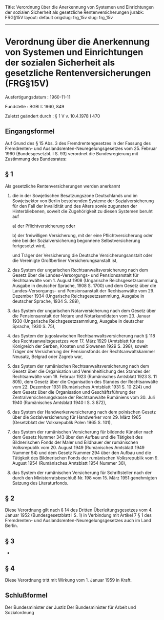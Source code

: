 Title: Verordnung über die Anerkennung von Systemen und Einrichtungen der sozialen
  Sicherheit als gesetzliche Rentenversicherungen
jurabk: FRG§15V
layout: default
origslug: frg_15v
slug: frg_15v

---

# Verordnung über die Anerkennung von Systemen und Einrichtungen der sozialen Sicherheit als gesetzliche Rentenversicherungen (FRG§15V)

Ausfertigungsdatum
:   1960-11-11

Fundstelle
:   BGBl I: 1960, 849

Zuletzt geändert durch
:   § 1 V v. 10.4.1978 I 470


## Eingangsformel

Auf Grund des § 15 Abs. 3 des Fremdrentengesetzes in der Fassung des
Fremdrenten- und Auslandsrenten-Neuregelungsgesetzes vom 25. Februar
1960 (Bundesgesetzbl. I S. 93) verordnet die Bundesregierung mit
Zustimmung des Bundesrates:


## § 1

Als gesetzliche Rentenversicherungen werden anerkannt

1.  die in der Sowjetischen Besatzungszone Deutschlands und im
    Sowjetsektor von Berlin bestehenden Systeme der Sozialversicherung für
    den Fall der Invalidität und des Alters sowie zugunsten der
    Hinterbliebenen, soweit die Zugehörigkeit zu diesen Systemen beruht
    auf

    a)  der Pflichtversicherung oder


    b)  der freiwilligen Versicherung, mit der eine Pflichtversicherung oder
        eine bei der Sozialversicherung begonnene Selbstversicherung
        fortgesetzt wird,




    und Träger der Versicherung die Deutsche Versicherungsanstalt oder die
    Vereinigte Großberliner Versicherungsanstalt ist,


2.  das System der ungarischen Rechtsanwaltsversicherung nach dem Gesetz
    über die Landes-Versorgungs- und Pensionsanstalt für Rechtsanwälte vom
    1\. August 1908 (Ungarische Reichsgesetzsammlung, Ausgabe in deutscher
    Sprache, 1908 S. 1700) und dem Gesetz über die Landes-Versorgungs- und
    Pensionsanstalt der Rechtsanwälte vom 29. Dezember 1934 (Ungarische
    Reichsgesetzsammlung, Ausgabe in deutscher Sprache, 1934 S. 289),


3.  das System der ungarischen Notarversicherung nach dem Gesetz über die
    Pensionsanstalt der Notare und Notarkandidaten vom 23. Januar 1930
    (Ungarische Reichsgesetzsammlung, Ausgabe in deutscher Sprache, 1930
    S. 75),


4.  das System der jugoslawischen Rechtsanwaltsversicherung nach § 118 des
    Rechtsanwaltsgesetzes vom 17. März 1929 (Amtsblatt für das Königreich
    der Serben, Kroaten und Slowenen 1929 S. 398), soweit Träger der
    Versicherung der Pensionsfonds der Rechtsanwaltskammer Neusatz,
    Belgrad oder Zagreb war,


5.  das System der rumänischen Rechtsanwaltsversicherung nach dem Gesetz
    über die Organisation und Vereinheitlichung des Standes der
    Rechtsanwälte vom 19. Februar 1923 (Rumänisches Amtsblatt 1923 S. 11
    805), dem Gesetz über die Organisation des Standes der Rechtsanwälte
    vom 22. Dezember 1931 (Rumänisches Amtsblatt 1931 S. 10 224) und dem
    Gesetz über die Organisation und Geschäftsführung der
    Zentralversicherungskasse der Rechtsanwälte Rumäniens vom 30. Juli
    1940 (Rumänisches Amtsblatt 1940 I S. 3 872),


6.  das System der Handwerkerversicherung nach dem polnischen Gesetz über
    die Sozialversicherung für Handwerker vom 29. März 1965 (Gesetzblatt
    der Volksrepublik Polen 1965 S. 101),


7.  das System der rumänischen Versicherung für bildende Künstler nach dem
    Gesetz Nummer 343 über den Aufbau und die Tätigkeit des Bildnerischen
    Fonds der Maler und Bildhauer der rumänischen Volksrepublik vom 20.
    August 1949 (Rumänisches Amtsblatt 1949 Nummer 54) und dem Gesetz
    Nummer 294 über den Aufbau und die Tätigkeit des Bildnerischen Fonds
    der rumänischen Volksrepublik vom 9. August 1954 (Rumänisches
    Amtsblatt 1954 Nummer 30),


8.  das System der rumänischen Versicherung für Schriftsteller nach der
    durch den Ministerratsbeschluß Nr. 198 vom 15. März 1951 genehmigten
    Satzung des Literaturfonds.





## § 2

Diese Verordnung gilt nach § 14 des Dritten Überleitungsgesetzes vom
4\. Januar 1952 (Bundesgesetzblatt I S. 1) in Verbindung mit Artikel 7
§ 1 des Fremdrenten- und Auslandsrenten-Neuregelungsgesetzes auch im
Land Berlin.


## § 3

-


## § 4

Diese Verordnung tritt mit Wirkung vom 1. Januar 1959 in Kraft.


## Schlußformel

Der Bundesminister der Justiz
Der Bundesminister für Arbeit und Sozialordnung


